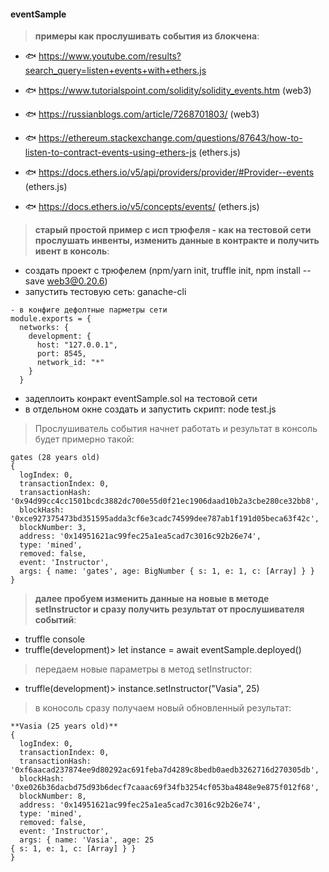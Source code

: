 #### eventSample

> **примеры как прослушивать события из блокчена**: 
- 🐟 https://www.youtube.com/results?search_query=listen+events+with+ethers.js 
- 🐟 https://www.tutorialspoint.com/solidity/solidity_events.htm (web3)
- 🐟 https://russianblogs.com/article/7268701803/ (web3) 

- 🐟 https://ethereum.stackexchange.com/questions/87643/how-to-listen-to-contract-events-using-ethers-js (ethers.js)
- 🐟 https://docs.ethers.io/v5/api/providers/provider/#Provider--events (ethers.js)
- 🐟 https://docs.ethers.io/v5/concepts/events/ (ethers.js)

> **старый простой пример с исп трюфеля - как на тестовой сети прослушать инвенты, изменить данные в контракте и получить ивент в консоль**: 
- создать проект с трюфелем (npm/yarn init, truffle init, npm install --save web3@0.20.6)   
- запустить тестовую сеть: ganache-cli 
~~~
- в конфиге дефолтные парметры сети 
module.exports = {
  networks: {
    development: {
      host: "127.0.0.1",
      port: 8545,
      network_id: "*"
    }
  }
~~~
- задеплоить конракт  eventSample.sol на тестовой сети 
- в отдельном окне создать и запустить скрипт: node test.js 
> Прослушиватель события начнет работать и результат в консоль будет примерно такой: 
~~~
gates (28 years old)
{
  logIndex: 0,
  transactionIndex: 0,
  transactionHash: '0x94d99cc4cc1501bcdc3882dc700e55d0f21ec1906daad10b2a3cbe280ce32bb8',
  blockHash: '0xce927375473bd351595adda3cf6e3cadc74599dee787ab1f191d05beca63f42c',
  blockNumber: 3,
  address: '0x14951621ac99fec25a1ea5cad7c3016c92b26e74',
  type: 'mined',
  removed: false,
  event: 'Instructor',
  args: { name: 'gates', age: BigNumber { s: 1, e: 1, c: [Array] } }
}
~~~
> **далее пробуем изменить данные на новые в методе setInstructor и сразу получить результат от прослушивателя событий**: 
- truffle console 
- truffle(development)>  let instance = await eventSample.deployed()
> передаем новые параметры в метод setInstructor:
- truffle(development)> instance.setInstructor("Vasia", 25) 
> в коносоль сразу получаем новый обновленный результат: 
~~~
**Vasia (25 years old)**
{
  logIndex: 0,
  transactionIndex: 0,
  transactionHash: '0xf6aacad237874ee9d80292ac691feba7d4289c8bedb0aedb3262716d270305db',
  blockHash: '0xe026b36dacbd75d93b6decf7caaac69f34fb3254cf053ba4848e9e875f012f68',
  blockNumber: 8,
  address: '0x14951621ac99fec25a1ea5cad7c3016c92b26e74',
  type: 'mined',
  removed: false,
  event: 'Instructor',
  args: { name: 'Vasia', age: 25
{ s: 1, e: 1, c: [Array] } }
}
~~~ 


